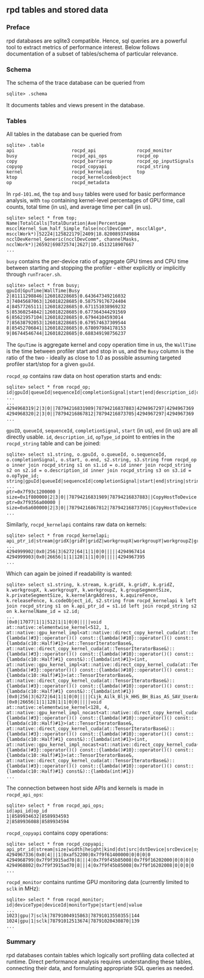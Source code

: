 ## rpd tables and stored data

### Preface
rpd databases are sqlite3 compatible. Hence, sql queries are a powerful tool to extract metrics of performance interest. Below follows documentation of a subset of tables/schema of particular relevance.

### Schema
The schema of the trace database can be queried from
```
sqlite> .schema
```
It documents tables and views present in the database.

### Tables
All tables in the database can be queried from
```
sqlite> .table
api                     rocpd_api               rocpd_monitor         
busy                    rocpd_api_ops           rocpd_op              
copy                    rocpd_barrierop         rocpd_op_inputSignals 
copyop                  rocpd_copyapi           rocpd_string          
kernel                  rocpd_kernelapi         top                   
ktop                    rocpd_kernelcodeobject
op                      rocpd_metadata 
```

In `rpd-101.md`, the `top` and `busy` tables were used for basic performance analysis, with `top` containing kernel-level percentages of GPU time, call counts, total time (in us), and average time per call (in us).
```
sqlite> select * from top;
Name|TotalCalls|TotalDuration|Ave|Percentage
mscclKernel_Sum_half_Simple_false(ncclDevComm*, mscclAlgo*, mscclWork*)|52224|125822179|2409|18.8200893749884
ncclDevKernel_Generic(ncclDevComm*, channelMasks, ncclWork*)|26592|69872574|2627|10.4513218907667
...
```


`busy` contains the per-device ratio of aggregate GPU times and CPU time between starting and stopping the profiler - either explicitly or implicitly through `runTracer.sh`.
```
sqlite> select * from busy;
gpuId|GpuTime|WallTime|Busy
2|81111298846|126018228685|0.643647349216032
3|74045687063|126018228685|0.587579176724404
4|84577265111|126018228685|0.671151038969232
5|85360254842|126018228685|0.677364344291569
6|85621957104|126018228685|0.67944104593014
7|85638792053|126018228685|0.679574637309544
8|85452706841|126018228685|0.678097984178153
9|86744546744|126018228685|0.688349198756237
```
The `GpuTime` is aggregate kernel and copy operation time in us, the `WallTime` is the time between profiler start and stop in us, and the `Busy` column is the ratio of the two - ideally as close to 1.0 as possible assuming targeted profiler start/stop for a given `gpuId`.

`rocpd_op` contains raw data on host operation starts and ends:
```
sqlite> select * from rocpd_op;
id|gpuId|queueId|sequenceId|completionSignal|start|end|description_id|opType_id
...
...
4294968319|2|3|0||78794216831989|78794216837883|4294967297|4294967369
4294968320|2|3|0||78794216867812|78794216873705|4294967297|4294967369
...
```
`gpuID`, `queueId`, `sequenceId`, `completionSignal`, `start` (in us), `end` (in us) are all directly usable. `id`, `description_id`, `opType_id` point to entries in the `rocpd_string` table and can be joined:

```
sqlite> select s1.string, o.gpuId, o.queueId, o.sequenceId, o.completionSignal, o.start, o.end, s2.string, s3.string from rocpd_op o inner join rocpd_string s1 on s1.id = o.id inner join rocpd_string s2 on s2.id = o.description_id inner join rocpd_string s3 on s3.id = o.opType_id;
string|gpuId|queueId|sequenceId|completionSignal|start|end|string|string
...
ptr=0x7f93c1200000 | size=0x1f800000|2|3|0||78794216831989|78794216837883||CopyHostToDevice
ptr=0x7f9356a00000 | size=0x6a600000|2|3|0||78794216867812|78794216873705||CopyHostToDevice
...
```

Similarly, `rocpd_kernelapi` contains raw data on kernels:
```
sqlite> select * from rocpd_kernelapi;
api_ptr_id|stream|gridX|gridY|gridZ|workgroupX|workgroupY|workgroupZ|groupSegmentSize|privateSegmentSize|kernelArgAddress|aquireFence|releaseFence|codeObject_id|kernelName_id
...
4294999902|0x0|256|3|6272|64|1|1|0|0|||||4294967414
4294999903|0x0|26656|1|1|128|1|1|0|0|||||4294967395
...
```
Which can again be joined if readability is wanted:
```
sqlite> select s1.string, k.stream, k.gridX, k.gridY, k.gridZ, k.workgroupX, k.workgroupY, k.workgroupZ, k.groupSegmentSize, k.privateSegmentSize, k.kernelArgAddress, k.aquireFence, k.releaseFence, k.codeObject_id, s2.string from rocpd_kernelapi k left join rocpd_string s1 on k.api_ptr_id = s1.id left join rocpd_string s2 on k.kernelName_id = s2.id;
...
|0x0|17077|1|1|512|1|1|0|0|||||void at::native::elementwise_kernel<512, 1, at::native::gpu_kernel_impl<at::native::direct_copy_kernel_cuda(at::TensorIteratorBase&)::{lambda()#3}::operator()() const::{lambda()#10}::operator()() const::{lambda(c10::Half)#1}>(at::TensorIteratorBase&, at::native::direct_copy_kernel_cuda(at::TensorIteratorBase&)::{lambda()#3}::operator()() const::{lambda()#10}::operator()() const::{lambda(c10::Half)#1} const&)::{lambda(int)#1}>(int, at::native::gpu_kernel_impl<at::native::direct_copy_kernel_cuda(at::TensorIteratorBase&)::{lambda()#3}::operator()() const::{lambda()#10}::operator()() const::{lambda(c10::Half)#1}>(at::TensorIteratorBase&, at::native::direct_copy_kernel_cuda(at::TensorIteratorBase&)::{lambda()#3}::operator()() const::{lambda()#10}::operator()() const::{lambda(c10::Half)#1} const&)::{lambda(int)#1})
|0x0|256|3|6272|64|1|1|0|0|||||Cijk_Ailk_Bljk_HHS_BH_Bias_AS_SAV_UserArgs_MT16x16x32_MI16x16x1_SN_LDSB0_AFC1_AFEM1_AFEM1_ASEM1_CLR1_CADS0_EPS0_GRVWA8_GRVWB4_GSUAMB_IU1_K1_LBSPPA128_LBSPPB128_LBSPPM0_LPA16_LPB4_LPM0_LRVW4_LWPMn1_MIAV0_MIWT1_1_MO40_NTn1_NTA0_NTB0_NTC0_NTD0_NEPBS16_NLCA1_NLCB1_ONLL1_PGR2_PLR1_PKA1_SIA3_SS1_SPO0_SRVW0_SSO0_SVW1_TLDS1_USFGROn1_VWA1_VWB1_WSGRA0_WSGRB0_WG16_4_1_WGMXCC1
|0x0|26656|1|1|128|1|1|0|0|||||void at::native::elementwise_kernel<128, 4, at::native::gpu_kernel_impl_nocast<at::native::direct_copy_kernel_cuda(at::TensorIteratorBase&)::{lambda()#3}::operator()() const::{lambda()#10}::operator()() const::{lambda(c10::Half)#1}>(at::TensorIteratorBase&, at::native::direct_copy_kernel_cuda(at::TensorIteratorBase&)::{lambda()#3}::operator()() const::{lambda()#10}::operator()() const::{lambda(c10::Half)#1} const&)::{lambda(int)#1}>(int, at::native::gpu_kernel_impl_nocast<at::native::direct_copy_kernel_cuda(at::TensorIteratorBase&)::{lambda()#3}::operator()() const::{lambda()#10}::operator()() const::{lambda(c10::Half)#1}>(at::TensorIteratorBase&, at::native::direct_copy_kernel_cuda(at::TensorIteratorBase&)::{lambda()#3}::operator()() const::{lambda()#10}::operator()() const::{lambda(c10::Half)#1} const&)::{lambda(int)#1})
...

```

The connection between host side APIs and kernels is made in `rocpd_api_ops`:
```
sqlite> select * from rocpd_api_ops;
id|api_id|op_id
1|8589934632|8589934593
2|8589936088|8589934594
```

`rocpd_copyapi` contains copy operations:

```
sqlite> select * from rocpd_copyapi;
api_ptr_id|stream|size|width|height|kind|dst|src|dstDevice|srcDevice|sync|pinned
4294967336|0x0|4|||1|0xaf52200|0x7f9f61400000|0|0|0|0
4294968799|0x7f9f3915ad70|8|||4|0x7f9f45b85008|0x7f9f16202000|0|0|0|0
4294968802|0x7f9f3915ad70|8|||4|0x7f9f45b85008|0x7f9f16202008|0|0|0|0
...
```

`rocpd_monitor` contains runtime GPU monitoring data (currently limited to `sclk` in MHz):
```
sqlite> select * from rocpd_monitor;
id|deviceType|deviceId|monitorType|start|end|value
...
1023|gpu|7|sclk|78791004915863|78791013550355|144
1024|gpu|1|sclk|78791012513674|78791020430870|139
...
```

### Summary
rpd databases contain tables which logically sort profiling data collected at runtime. Direct performance analysis requires understanding these tables, connecting their data, and formulating appropriate SQL queries as needed.
